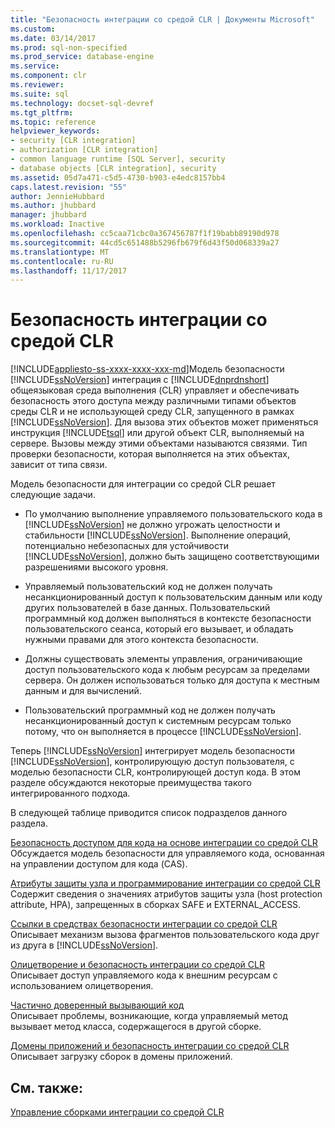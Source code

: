```yaml
---
title: "Безопасность интеграции со средой CLR | Документы Microsoft"
ms.custom: 
ms.date: 03/14/2017
ms.prod: sql-non-specified
ms.prod_service: database-engine
ms.service: 
ms.component: clr
ms.reviewer: 
ms.suite: sql
ms.technology: docset-sql-devref
ms.tgt_pltfrm: 
ms.topic: reference
helpviewer_keywords:
- security [CLR integration]
- authorization [CLR integration]
- common language runtime [SQL Server], security
- database objects [CLR integration], security
ms.assetid: 05d7a471-c5d5-4730-b903-e4edc8157bb4
caps.latest.revision: "55"
author: JennieHubbard
ms.author: jhubbard
manager: jhubbard
ms.workload: Inactive
ms.openlocfilehash: cc5caa71cbc0a367456787f1f19babb89190d978
ms.sourcegitcommit: 44cd5c651488b5296fb679f6d43f50d068339a27
ms.translationtype: MT
ms.contentlocale: ru-RU
ms.lasthandoff: 11/17/2017
---
```

# <a name="clr-integration-security"></a>Безопасность интеграции со средой CLR
[!INCLUDE[appliesto-ss-xxxx-xxxx-xxx-md](../../../includes/appliesto-ss-xxxx-xxxx-xxx-md.md)]Модель безопасности [!INCLUDE[ssNoVersion](../../../includes/ssnoversion-md.md)] интеграция с [!INCLUDE[dnprdnshort](../../../includes/dnprdnshort-md.md)] общеязыковая среда выполнения (CLR) управляет и обеспечивать безопасность этого доступа между различными типами объектов среды CLR и не использующей среду CLR, запущенного в рамках [!INCLUDE[ssNoVersion](../../../includes/ssnoversion-md.md)]. Для вызова этих объектов может применяться инструкция [!INCLUDE[tsql](../../../includes/tsql-md.md)] или другой объект CLR, выполняемый на сервере. Вызовы между этими объектами называются связями. Тип проверки безопасности, которая выполняется на этих объектах, зависит от типа связи.  
  
 Модель безопасности для интеграции со средой CLR решает следующие задачи.  
  
-   По умолчанию выполнение управляемого пользовательского кода в [!INCLUDE[ssNoVersion](../../../includes/ssnoversion-md.md)] не должно угрожать целостности и стабильности [!INCLUDE[ssNoVersion](../../../includes/ssnoversion-md.md)]. Выполнение операций, потенциально небезопасных для устойчивости [!INCLUDE[ssNoVersion](../../../includes/ssnoversion-md.md)], должно быть защищено соответствующими разрешениями высокого уровня.  
  
-   Управляемый пользовательский код не должен получать несанкционированный доступ к пользовательским данным или коду других пользователей в базе данных. Пользовательский программный код должен выполняться в контексте безопасности пользовательского сеанса, который его вызывает, и обладать нужными правами для этого контекста безопасности.  
  
-   Должны существовать элементы управления, ограничивающие доступ пользовательского кода к любым ресурсам за пределами сервера. Он должен использоваться только для доступа к местным данным и для вычислений.  
  
-   Пользовательский программный код не должен получать несанкционированный доступ к системным ресурсам только потому, что он выполняется в процессе [!INCLUDE[ssNoVersion](../../../includes/ssnoversion-md.md)].  
  
 Теперь [!INCLUDE[ssNoVersion](../../../includes/ssnoversion-md.md)] интегрирует модель безопасности [!INCLUDE[ssNoVersion](../../../includes/ssnoversion-md.md)], контролирующую доступ пользователя, с моделью безопасности CLR, контролирующей доступ кода. В этом разделе обсуждаются некоторые преимущества такого интегрированного подхода.  
  
 В следующей таблице приводится список подразделов данного раздела.  
  
 [Безопасность доступом для кода на основе интеграции со средой CLR](../../../relational-databases/clr-integration/security/clr-integration-code-access-security.md)  
 Обсуждается модель безопасности для управляемого кода, основанная на управлении доступом для кода (CAS).  
  
 [Атрибуты защиты узла и программирование интеграции со средой CLR](../../../relational-databases/clr-integration-security-host-protection-attributes/host-protection-attributes-and-clr-integration-programming.md)  
 Содержит сведения о значениях атрибутов защиты узла (host protection attribute, HPA), запрещенных в сборках SAFE и EXTERNAL_ACCESS.  
  
 [Ссылки в средствах безопасности интеграции со средой CLR](http://msdn.microsoft.com/library/168efd01-d12e-4bdf-a1b3-0b5c76474eaf)  
 Описывает механизм вызова фрагментов пользовательского кода друг из друга в [!INCLUDE[ssNoVersion](../../../includes/ssnoversion-md.md)].  
  
 [Олицетворение и безопасность интеграции со средой CLR](http://msdn.microsoft.com/library/1495a7af-2248-4cee-afdb-9269fb3a7774)  
 Описывает доступ управляемого кода к внешним ресурсам с использованием олицетворения.  
  
 [Частично доверенный вызывающий код](http://msdn.microsoft.com/library/20b0248f-36da-4fc3-97d2-3789fcf6e084)  
 Описывает проблемы, возникающие, когда управляемый метод вызывает метод класса, содержащегося в другой сборке.  
  
 [Домены приложений и безопасность интеграции со средой CLR](http://msdn.microsoft.com/library/54ee904e-e21a-4ee7-b4ad-a6f6f71bd473)  
 Описывает загрузку сборок в домены приложений.  
  
## <a name="see-also"></a>См. также:  
 [Управление сборками интеграции со средой CLR](../../../relational-databases/clr-integration/assemblies/managing-clr-integration-assemblies.md)  
  
  
